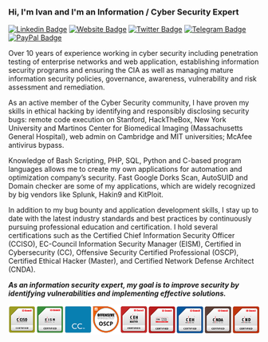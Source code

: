 ### Hi, I'm Ivan and I'm an Information / Cyber Security Expert

[![Linkedin Badge](https://img.shields.io/badge/-LinkedIn-0e76a8?style=flat-square&logo=Linkedin&logoColor=white)](https://www.linkedin.com/in/ivanglinkin/)
[![Website Badge](https://img.shields.io/badge/Website-3b5998?style=flat-square&logo=mozilla&logoColor=white)](https://www.ivanglinkin.com/)
[![Twitter Badge](https://img.shields.io/badge/-Twitter-00acee?style=flat-square&logo=Twitter&logoColor=white)](https://twitter.com/glinkinivan)
[![Telegram Badge](https://img.shields.io/badge/-Telegram-0088cc?style=flat-square&logo=Telegram&logoColor=white)](https://t.me/glinkinivan)
[![PayPal Badge](https://img.shields.io/badge/donate-Paypal-white?style=flat-square&logo=PayPal)](https://www.paypal.com/paypalme/iglinkin)

Over 10 years of experience working in cyber security including penetration testing of enterprise networks and web application, establishing information security programs and ensuring the CIA as well as managing mature information security policies, governance, awareness, vulnerability and risk assessment and remediation.

As an active member of the Cyber Security community, I have proven my skills in ethical hacking by identifying and responsibly disclosing security bugs: remote code execution on Stanford, HackTheBox, New York University and Martinos Center for Biomedical Imaging (Massachusetts General Hospital), web admin on Cambridge and MIT universities; McAfee antivirus bypass.

Knowledge of Bash Scripting, PHP, SQL, Python and C-based program languages allows me to create my own applications for automation and optimization company’s security. Fast Google Dorks Scan, AutoSUID and Domain checker are some of my applications, which are widely recognized by big vendors like Splunk, Hakin9 and KitPloit.

In addition to my bug bounty and application development skills, I stay up to date with the latest industry standards and best practices by continuously pursuing professional education and certification. I hold several certifications such as the Certified Chief Information Security Officer (CCISO), EC-Council Information Security Manager (EISM), Certified in Cybersecurity (CC), Offensive Security Certified Professional (OSCP), Certified Ethical Hacker (Master), and Certified Network Defense Architect (CNDA).

***As an information security expert, my goal is to improve security by identifying vulnerabilities and implementing effective solutions.***

![](https://github.com/IvanGlinkin/media_support/blob/main/mail_sign.png?raw=true)

